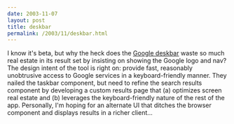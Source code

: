 ```yaml
---
date: 2003-11-07
layout: post
title: deskbar
permalink: /2003/11/deskbar.html
---
```


I know it's beta, but why the heck does the [Google deskbar](http://toolbar.google.com/deskbar/) waste so much real estate in its result set by insisting on showing the Google logo and nav? The design intent of the tool is right on: provide fast, reasonably unobtrusive access to Google services in a keyboard-friendly manner. They nailed the taskbar component, but need to refine the search results component by developing a custom results page that (a) optimizes screen real estate and (b) leverages the keyboard-friendly nature of the rest of the app. Personally, I'm hoping for an alternate UI that ditches the browser component and displays results in a richer client...